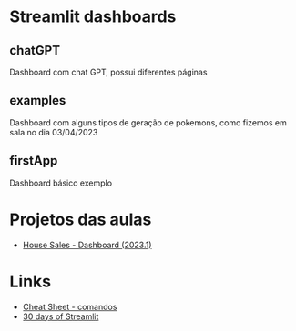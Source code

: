# Streamlit dashboards

## chatGPT

Dashboard com chat GPT, possui diferentes páginas

## examples

Dashboard com alguns tipos de geração de pokemons, como fizemos em sala no dia 03/04/2023

## firstApp

Dashboard básico exemplo

# Projetos das aulas

- [House Sales - Dashboard (2023.1)](https://github.com/IvanLopesGit/Streamlit_DATA_VIS)


# Links

- [Cheat Sheet - comandos](https://docs.streamlit.io/library/cheatsheet)
- [30 days of Streamlit](https://30days.streamlit.app/)

